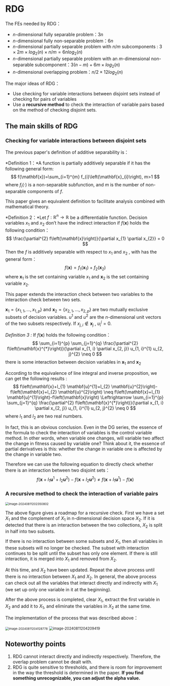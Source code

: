 # RDG

The FEs needed by RDG：

- $n$-dimensional fully separable problem：$3n$
- $n$-dimensional fully non-separable problem：$6n$
- $n$-dimensional partially separable problem with $n/m$ subcomponents : $3 \times 2m \times log_2(n) \times n/m = 6nlog_2(n)$
- $n$-dimensional partially separable problem with an $m$-dimensional non-separable subcomponent：$3(n-m)+6m \times log_2(n)$
- $n$-dimensional overlapping problem：$n/2 \times 12log_2(n)$

The major ideas of RDG：

- Use checking for variable interactions between disjoint sets instead of checking for pairs of variables
- Use a **recursive method** to check the interaction of variable pairs based on the method of checking disjoint sets.

## The main skills of RDG

###  Checking for variable interactions between disjoint sets

The previous paper's definition of additive separability is：

*Definition 1：*A function is partially additively separable if it has the following general form:
$$
f(\mathbf{x})=\sum_{i=1}^{m} f_{i}\left(\mathbf{x}_{i}\right), m>1
$$
where $f_i(\cdot )$ is a non-separable subfunction, and $m$ is the number of non-separable components of $f$.

This paper gives an equivalent definition to facilitate analysis combined with mathematical theory.

*Definition 2：*Let $f: \mathbb{R}^{n} \rightarrow \mathbb{R}$ be a differentiable function. Decision variables $x_{1}$ and $x_{2}$ don’t have the indirect interaction if $f(\mathbf{x})$ holds the following condition：
$$
\frac{\partial^{2} f\left(\mathbf{x}\right)}{\partial x_{1} \partial x_{2}} = 0
$$
Then the $f$ is additively separable with respect to $x_1$ and $x_2$ , with has the general form：
$$
f(\mathbf{x})=f_{1}\left(\mathbf{x}_{1}\right) + f_{2}\left(\mathbf{x}_{2}\right)
$$
where $\mathbf{x}_{1}$ is the set containing variable $x_1$ and $\mathbf{x}_{2}$ is the set containing variable $x_2$. 

This paper extends the interaction check between two variables to the interaction check between two sets.

$\mathbf{x}_{1}=\left\{x_{1,1}, \ldots, x_{1, p}\right\}$ and $\mathbf{x}_{2}=\left\{x_{2,1}, \ldots, x_{2, p}\right\}$ are two mutually exclusive subsets of decision variables. $u^1$ and $u^2$ are the $n$-dimensional unit vectors of the two subsets respectively. If $x_{j,i} \notin \mathbf{x}_{j}$ , $u^j_i = 0$. 

*Definition 3 :* If $f(\mathbf{x})$ holds the following condition：
$$
\sum_{i=1}^{p} \sum_{j=1}^{q} \frac{\partial^{2} f\left(\mathbf{x}^{*}\right)}{\partial x_{1, i} \partial x_{2, j}} u_{1, i}^{1} u_{2, j}^{2} \neq 0
$$
there is some interaction between decision variables in $\mathbf{x}_{1}$ and $\mathbf{x}_{2}$

According to the equivalence of line integral and inverse proposition, we can get the following results :
$$
f\left(\mathbf{x}+l_{1} \mathbf{u}^{1}+l_{2} \mathbf{u}^{2}\right)-f\left(\mathbf{x}+l_{2} \mathbf{u}^{2}\right) \neq f\left(\mathbf{x}+l_{1} \mathbf{u}^{1}\right)-f\left(\mathbf{x}\right) \Leftrightarrow \sum_{i=1}^{p} \sum_{j=1}^{q} \frac{\partial^{2} f\left(\mathbf{x}^{*}\right)}{\partial x_{1, i} \partial x_{2, j}} u_{1, i}^{1} u_{2, j}^{2} \neq 0
$$
where $l_1$ and $l_2$ are two real numbers. 

In fact, this is an obvious conclusion. Even in the DG series, the essence of the formula to check the interaction of variables is the control variable method. In other words, when variable one changes, will variable two affect the change in fitness caused by variable one? Think about it, the essence of partial derivatives is this: whether the change in variable one is affected by the change in variable two. 

Therefore we can use the following equation to directly check whether there is an interaction between two disjoint sets：
$$
f\left(\mathbf{x}+l_{1} \mathbf{u}^{1}+l_{2} \mathbf{u}^{2}\right)-f\left(\mathbf{x}+l_{2} \mathbf{u}^{2}\right) \neq f\left(\mathbf{x}+l_{1} \mathbf{u}^{1}\right)-f\left(\mathbf{x}\right)
$$

### A recursive method to check the interaction of variable pairs

<img src="C:\Users\悟空\AppData\Roaming\Typora\typora-user-images\image-20240811202350802.png" alt="image-20240811202350802" style="zoom:67%;" />

The above figure gives a roadmap for a recursive check. First we have a set $X_1$ and the complement of $X_1$ in n-dimensional decision space $X_2$. If it is detected that there is an interaction between the two collections, $X_2$ is split in half into two subsets. 

If there is no interaction between some subsets and $X_1$, then all variables in these subsets will no longer be checked. The subset with interaction continues to be split until the subset has only one element. If there is still interaction, it is merged into $X_1$ and removed from $X_2$. 

At this time,  and $X_2$ have been updated. Repeat the above process until there is no interaction between $X_1$ and $X_2$. In general, the above process can check out all the variables that interact directly and indirectly with $X_1$ (we set up only one variable in it at the beginning). 

After the above process is completed, clear $X_1$, extract the first variable in $X_2$ and add it to $X_1$, and eliminate the variables in $X_2$ at the same time.

The implementation of the process that was described above：

​               <img src="C:\Users\悟空\AppData\Roaming\Typora\typora-user-images\image-20240811204128778.png" alt="image-20240811204128778" style="zoom:67%;" /> <img src="C:\Users\悟空\AppData\Roaming\Typora\typora-user-images\image-20240811204209419.png" alt="image-20240811204209419" style="zoom: 80%;" />

## Noteworthy points

1. RDG cannot interact directly and indirectly respectively. Therefore, the overlap problem cannot be dealt with.
2. RDG is quite sensitive to thresholds, and there is room for improvement in the way the threshold is determined in the paper. **If you find something unrecognizable, you can adjust the alpha value.**